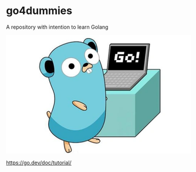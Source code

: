# go4dummies

A repository with intention to learn Golang

![Alt text](image.png)

https://go.dev/doc/tutorial/